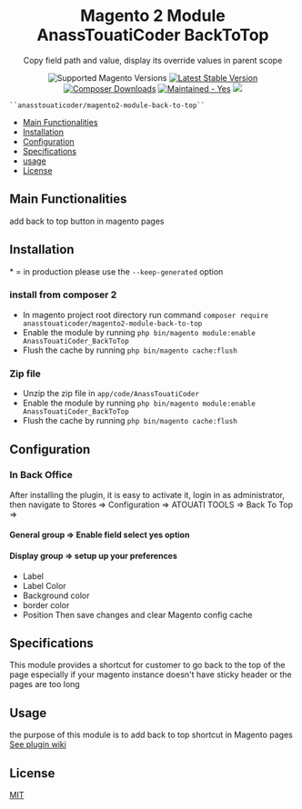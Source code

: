 <h1 style="text-align: center;">Magento 2 Module AnassTouatiCoder BackToTop</h1>
<div style="text-align: center;">
  <p>Copy field path and value, display its override values in parent scope</p>
  <img src="https://img.shields.io/badge/magento-2.4-brightgreen.svg?logo=magento&longCache=true&style=flat-square" alt="Supported Magento Versions" />
  <a href="https://packagist.org/packages/anasstouaticoder/magento2-module-backtotop" target="_blank"><img src="https://img.shields.io/packagist/v/anasstouaticoder/magento2-module-backtotop.svg?style=flat-square" alt="Latest Stable Version" /></a>
  <a href="https://packagist.org/packages/anasstouaticoder/magento2-module-backtotop" target="_blank"><img src="https://poser.pugx.org/anasstouaticoder/magento2-module-backtotop/downloads" alt="Composer Downloads" /></a>
  <a href="https://GitHub.com/Naereen/StrapDown.js/graphs/commit-activity" target="_blank"><img src="https://img.shields.io/badge/maintained%3F-yes-brightgreen.svg?style=flat-square" alt="Maintained - Yes" /></a>
  <a href="https://opensource.org/licenses/MIT" target="_blank"><img src="https://img.shields.io/badge/license-MIT-blue.svg" /></a>
</div>

    ``anasstouaticoder/magento2-module-back-to-top``

 - [Main Functionalities](#markdown-header-main-functionalities)
 - [Installation](#markdown-header-installation)
 - [Configuration](#markdown-header-configuration)
 - [Specifications](#markdown-header-specifications)
 - [usage](#markdown-header-usage)
 - [License](#markdown-header-license)


## Main Functionalities
add back to top button in magento pages
## Installation
\* = in production please use the `--keep-generated` option

### install from composer 2

 - In magento project root directory run command `composer require anasstouaticoder/magento2-module-back-to-top`
 - Enable the module by running `php bin/magento module:enable AnassTouatiCoder_BackToTop`
 - Flush the cache by running `php bin/magento cache:flush`


### Zip file

 - Unzip the zip file in `app/code/AnassTouatiCoder`
 - Enable the module by running `php bin/magento module:enable AnassTouatiCoder_BackToTop`
 - Flush the cache by running `php bin/magento cache:flush`

## Configuration

### In Back Office
After installing the plugin, it is easy to activate it, login in as administrator, then navigate 
to Stores => Configuration => ATOUATI TOOLS => Back To Top =>
#### General group => Enable field select yes option
#### Display group => setup up your preferences 
- Label
- Label Color
- Background color
- border color
- Position
Then save changes and clear Magento config cache
## Specifications

This module provides a shortcut for customer to go back to the top of the page especially if your magento instance doesn't have sticky header or the pages are too long 

## Usage

the purpose of this module is to add back to top shortcut in Magento pages
[See plugin wiki](https://github.com/anasstouaticoder/magento2-module-back-to-top/wiki/Project-Demo)

## License

[MIT](https://opensource.org/licenses/MIT)
